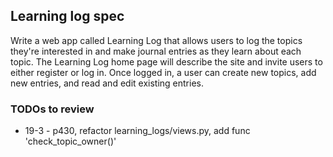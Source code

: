 ## Learning log spec
Write a web app called Learning Log that allows users to log the topics they're interested in and make journal entries as they learn about each topic.
The Learning Log home page will describe the site and invite users to either register or log in.
Once logged in, a user can create new topics, add new entries, and read and edit existing entries.


### TODOs to review
- 19-3 - p430, refactor learning_logs/views.py, add func 'check_topic_owner()'
